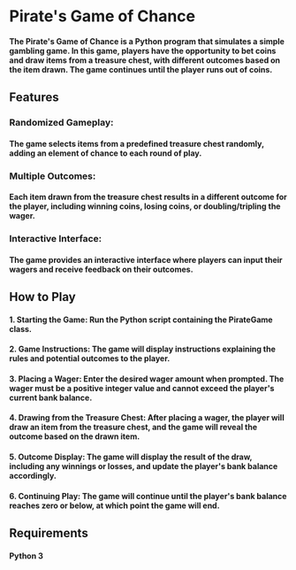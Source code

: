 # Pirate's Game of Chance
#### The Pirate's Game of Chance is a Python program that simulates a simple gambling game. In this game, players have the opportunity to bet coins and draw items from a treasure chest, with different outcomes based on the item drawn. The game continues until the player runs out of coins.
##
## Features
### Randomized Gameplay: 
#### The game selects items from a predefined treasure chest randomly, adding an element of chance to each round of play.
### Multiple Outcomes: 
#### Each item drawn from the treasure chest results in a different outcome for the player, including winning coins, losing coins, or doubling/tripling the wager.
### Interactive Interface: 
#### The game provides an interactive interface where players can input their wagers and receive feedback on their outcomes.
##
## How to Play
#### 1. Starting the Game: Run the Python script containing the PirateGame class.
#### 2. Game Instructions: The game will display instructions explaining the rules and potential outcomes to the player.
#### 3. Placing a Wager: Enter the desired wager amount when prompted. The wager must be a positive integer value and cannot exceed the player's current bank balance.
#### 4. Drawing from the Treasure Chest: After placing a wager, the player will draw an item from the treasure chest, and the game will reveal the outcome based on the drawn item.
#### 5. Outcome Display: The game will display the result of the draw, including any winnings or losses, and update the player's bank balance accordingly.
#### 6. Continuing Play: The game will continue until the player's bank balance reaches zero or below, at which point the game will end.
##
## Requirements
#### Python 3
